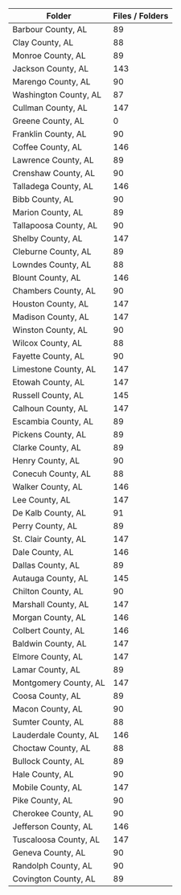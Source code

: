 | Folder                |   Files / Folders |
|-----------------------|-------------------|
| Barbour County, AL    |                89 |
| Clay County, AL       |                88 |
| Monroe County, AL     |                89 |
| Jackson County, AL    |               143 |
| Marengo County, AL    |                90 |
| Washington County, AL |                87 |
| Cullman County, AL    |               147 |
| Greene County, AL     |                 0 |
| Franklin County, AL   |                90 |
| Coffee County, AL     |               146 |
| Lawrence County, AL   |                89 |
| Crenshaw County, AL   |                90 |
| Talladega County, AL  |               146 |
| Bibb County, AL       |                90 |
| Marion County, AL     |                89 |
| Tallapoosa County, AL |                90 |
| Shelby County, AL     |               147 |
| Cleburne County, AL   |                89 |
| Lowndes County, AL    |                88 |
| Blount County, AL     |               146 |
| Chambers County, AL   |                90 |
| Houston County, AL    |               147 |
| Madison County, AL    |               147 |
| Winston County, AL    |                90 |
| Wilcox County, AL     |                88 |
| Fayette County, AL    |                90 |
| Limestone County, AL  |               147 |
| Etowah County, AL     |               147 |
| Russell County, AL    |               145 |
| Calhoun County, AL    |               147 |
| Escambia County, AL   |                89 |
| Pickens County, AL    |                89 |
| Clarke County, AL     |                89 |
| Henry County, AL      |                90 |
| Conecuh County, AL    |                88 |
| Walker County, AL     |               146 |
| Lee County, AL        |               147 |
| De Kalb County, AL    |                91 |
| Perry County, AL      |                89 |
| St. Clair County, AL  |               147 |
| Dale County, AL       |               146 |
| Dallas County, AL     |                89 |
| Autauga County, AL    |               145 |
| Chilton County, AL    |                90 |
| Marshall County, AL   |               147 |
| Morgan County, AL     |               146 |
| Colbert County, AL    |               146 |
| Baldwin County, AL    |               147 |
| Elmore County, AL     |               147 |
| Lamar County, AL      |                89 |
| Montgomery County, AL |               147 |
| Coosa County, AL      |                89 |
| Macon County, AL      |                90 |
| Sumter County, AL     |                88 |
| Lauderdale County, AL |               146 |
| Choctaw County, AL    |                88 |
| Bullock County, AL    |                89 |
| Hale County, AL       |                90 |
| Mobile County, AL     |               147 |
| Pike County, AL       |                90 |
| Cherokee County, AL   |                90 |
| Jefferson County, AL  |               146 |
| Tuscaloosa County, AL |               147 |
| Geneva County, AL     |                90 |
| Randolph County, AL   |                90 |
| Covington County, AL  |                89 |